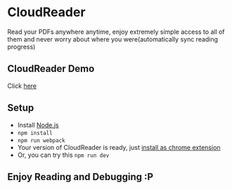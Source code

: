 # CloudReader
Read your PDFs anywhere anytime, enjoy extremely simple access to all of them and never worry about where you were(automatically sync reading progress)

## CloudReader Demo
Click [here](https://yinthewind.github.io/javascript/pdf/reader/2017/02/15/Cloud-Reader.html)

## Setup

  * Install [Node.js](https://nodejs.org/en/download/)
  * `npm install`
  * `npm run webpack`
  * Your version of CloudReader is ready, just [install as chrome extension](https://developer.chrome.com/extensions/getstarted)
  * Or, you can try this `npm run dev`

## Enjoy Reading and Debugging :P
